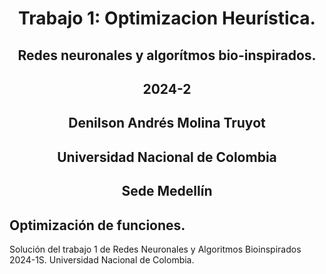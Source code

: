 <center>
  
# Trabajo 1: Optimizacion Heurística.

## Redes neuronales y algorítmos bio-inspirados.
## 2024-2   

## Denilson Andrés Molina Truyot
## Universidad Nacional de Colombia
## Sede Medellín

</center>



## Optimización de funciones.

Solución del trabajo 1 de Redes Neuronales y Algoritmos Bioinspirados 2024-1S. Universidad Nacional de Colombia.
